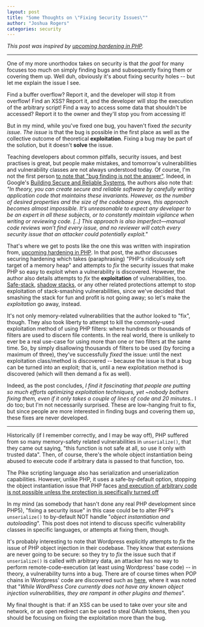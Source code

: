 ```yaml
---
layout: post
title: "Some Thoughts on \"Fixing Security Issues\""
author: "Joshua Rogers"
categories: security
---
```


_This post was inspired by [upcoming hardening in PHP](https://dustri.org/b/upcoming-hardening-in-php.html)._

---

One of my more unorthodox takes on security is that *the goal* for many focuses too much on simply finding bugs and subsequently fixing them or covering them up. Well duh, obviously it's about fixing security holes -- but let me explain the issue I see.

Find a buffer overflow? Report it, and the developer will stop it from overflow! Find an XSS? Report it, and the developer will stop the execution of the arbitrary script! Find a way to access some data that shouldn't be accessed? Report it to the owner and they'll stop you from accessing it!

But in my mind, while you've fixed one bug, you haven't fixed *the security issue*. *The issue* is that the bug is possible in the first place as well as the collective outcome of theoretical **exploitation**. Fixing a bug may be part of the solution, but it doesn't **solve** the issue.

Teaching developers about common pitfalls, security issues, and best practises is great, but people make mistakes, and tomorrow's vulnerabilities and vulnerability classes are not always understood today. Of course, I'm not the first person [to note that "bug finding is not the answer"](https://owasp.org/www-chapter-boulder/zz_presentations_2021_05.pdf). Indeed, in Google's [Building Secure and Reliable Systems](https://google.github.io/building-secure-and-reliable-systems/raw/ch12.html), the authors also note that: _"In theory, you can create secure and reliable software by carefully writing application code that maintains these invariants. However, as the number of desired properties and the size of the codebase grows, this approach becomes almost impossible. It’s unreasonable to expect any developer to be an expert in all these subjects, or to constantly maintain vigilance when writing or reviewing code. [..] This approach is also imperfect—manual code reviews won’t find every issue, and no reviewer will catch every security issue that an attacker could potentially exploit."_ 

That's where we get to posts like the one this was written with inspiration from, [upcoming hardening in PHP](https://dustri.org/b/upcoming-hardening-in-php.html). In that post, the author discusses securing hardening which takes (paraphrasing) "PHP's ridiculously soft target of a memory heap" and attempts to *fix* the security issues that make PHP so easy to exploit when a vulnerability is discovered. However, the author also details attempts to *fix* the **exploitation** of vulnerabilities, too. [Safe-stack](https://clang.llvm.org/docs/SafeStack.html), [shadow stacks](https://clang.llvm.org/docs/ShadowCallStack.html), or any other related protections attempt to stop exploitation of stack-smashing vulnerabilities, since we've decided that smashing the stack for fun and profit is not going away; so let's make the *exploitation* go away, instead.

It's not only memory-related vulnerabilities that the author looked to "fix", though. They also took liberty to attempt to kill the commonly-used exploitation method of using PHP filters: where hundreds or thousands of filters are used to discern file contents. In the real world, there is unlikely to ever be a real use-case for using more than one or two filters at the same time. So, by simply disallowing thousands of filters to be used (by forcing a maximum of three), they've successfully *fixed* the issue: until the next exploitation class/method is discovered -- because the issue is that a bug can be turned into an exploit; that is, until a new exploitation method is discovered (which will then demand a fix as well).

Indeed, as the post concludes, _I find it fascinating that people are putting so much efforts optimizing exploitation techniques, yet ~nobody bothers fixing them, even if it only takes a couple of lines of code and 20 minutes._. I do too; but I'm not necessarily surprised. These are low-hanging fruit to fix, but since people are more interested in finding bugs and covering them up, these fixes are never developed.

---

Historically (if I remember correctly, and I may be way off), PHP suffered from so many memory-safety related vulnerabilities in `unserialize()`, that they came out saying, "this function is not safe at all, so use it only with trusted data". Then, of course, there's the whole object instantiation being abused to execute code if arbitrary data is passed to that function, too.

The Pike scripting language also has serialization and unserialization capabilities. However, unlike PHP, it uses a safe-by-default option, stopping the object instantiation issue that PHP faces [and execution of arbitrary code is not possible unless the protection is specifically turned off](https://pike.lysator.liu.se/generated/manual/modref/ex/predef_3A_3A/decode_value.html)

In my mind (as somebody that hasn't done any real PHP development since PHP5), "fixing a security issue" in this case could be to alter PHP's `unserialize()` to by-default NOT handle "_object instantiation and autoloading_". This post does not intend to discuss specific vulnerability classes in specific languages, or attempts at fixing them, though.

It's probably interesting to note that Wordpress explicitly attempts to *fix* the issue of PHP object injection in their codebase. They know that extensions are never going to be secure: so they try to *fix* the issue such that if `unserialize()` is called with arbitrary data, an attacker has no way to perform remote-code-execution (at least using Wordpress' base code) -- in theory, a vulnerability turns into a bug. There are of course times when POP chains in Wordpress' code are discovered such as [here](https://www.wordfence.com/blog/2023/12/psa-critical-pop-chain-allowing-remote-code-execution-patched-in-wordpress-6-4-2/), where it was noted that "_While WordPress Core currently does not have any known object injection vulnerabilities, they are rampant in other plugins and themes_".

My final thought is that: if an XSS can be used to take over your site and network, or an open redirect can be used to steal OAuth tokens, then you should be focusing on fixing the exploitation more than the bug.
